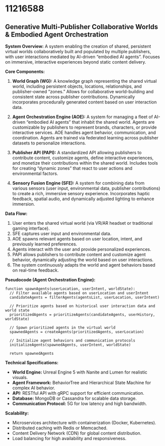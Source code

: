 # 11216588

## Generative Multi-Publisher Collaborative Worlds & Embodied Agent Orchestration

**System Overview:** A system enabling the creation of shared, persistent virtual worlds collaboratively built and populated by multiple publishers, with user interactions mediated by AI-driven “embodied AI agents”. Focuses on immersive, interactive experiences beyond static content delivery.

**Core Components:**

1.  **World Graph (WG):** A knowledge graph representing the shared virtual world, including persistent objects, locations, relationships, and publisher-owned “zones.” Allows for collaborative world-building and consistent state across publisher contributions.  Dynamically incorporates procedurally generated content based on user interaction data.

2.  **Agent Orchestration Engine (AOE):** A system for managing a fleet of AI-driven “embodied AI agents” that inhabit the shared world. Agents are customizable by publishers to represent brands, characters, or provide interactive services. AOE handles agent behavior, communication, and coordination. Agents are trained via federated learning across publisher datasets to personalize interactions.

3.  **Publisher API (PAPI):** A standardized API allowing publishers to contribute content, customize agents, define interactive experiences, and monetize their contributions within the shared world. Includes tools for creating “dynamic zones” that react to user actions and environmental factors.

4.  **Sensory Fusion Engine (SFE):** A system for combining data from various sensors (user input, environmental data, publisher contributions) to create a rich, immersive sensory experience.  Incorporates haptic feedback, spatial audio, and dynamically adjusted lighting to enhance immersion.

**Data Flow:**

1.  User enters the shared virtual world (via VR/AR headset or traditional gaming interface).
2.  SFE captures user input and environmental data.
3.  AOE spawns relevant agents based on user location, intent, and previously learned preferences.
4.  Agents interact with the user and provide personalized experiences.
5.  PAPI allows publishers to contribute content and customize agent behavior, dynamically adjusting the world based on user interactions.
6.  The system continuously adapts the world and agent behaviors based on real-time feedback.

**Pseudocode (Agent Orchestration Engine):**

```
function spawnAgents(userLocation, userIntent, worldState):
  // Filter available agents based on userLocation and userIntent
  candidateAgents = filterAgents(agentsList, userLocation, userIntent)

  // Prioritize agents based on historical user interaction data and world state
  prioritizedAgents = prioritizeAgents(candidateAgents, userHistory, worldState)

  // Spawn prioritized agents in the virtual world
  spawnedAgents = createAgents(prioritizedAgents, userLocation)

  // Initialize agent behaviors and communication protocols
  initializeAgents(spawnedAgents, userIntent, worldState)

  return spawnedAgents
```

**Technical Specifications:**

*   **World Engine:** Unreal Engine 5 with Nanite and Lumen for realistic visuals.
*   **Agent Framework:** BehaviorTree and Hierarchical State Machine for complex AI behavior.
*   **API:** RESTful API with gRPC support for efficient communication.
*   **Database:** MongoDB or Cassandra for scalable data storage.
*   **Communication Protocol:** 5G for low latency and high bandwidth.

**Scalability:**

*   Microservices architecture with containerization (Docker, Kubernetes).
*   Distributed caching with Redis or Memcached.
*   Content Delivery Network (CDN) for global content distribution.
*   Load balancing for high availability and responsiveness.